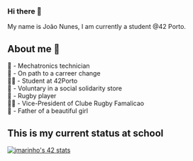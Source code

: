 ### Hi there 👋

My name is João Nunes, I am currently  a student @42 Porto.

## About me 📑

🔌 - Mechatronics technician<br>
💯 - On path to a carreer change<br>
👨‍💻 - Student at 42Porto<br>
💞 - Voluntary in a social solidarity store<br>
🏉 - Rugby player<br>
👨‍💼 - Vice-President of Clube Rugby Famalicao<br>
👸 - Father of a beautiful girl<br>

## This is my current status at school

[![jmarinho's 42 stats](https://badge42.vercel.app/api/v2/cliecgu3i001108l40dwr9zlx/stats?cursusId=21&coalitionId=piscine)](https://profile.intra.42.fr/users/jmarinho)
